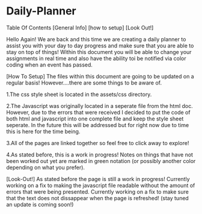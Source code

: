 # Daily-Planner



Table Of Contents
[General Info]
[how to setup]
[Look Out!]

Hello Again! We are back and this time we are creating a daily planner to assist you with your day to day progress and make sure that you are able to stay on top of things! Within this document you will be able to change your assignments in real time and also have the ability toi be notified via color coding when an event has passed. 

[How To Setup]
The files within this document are going to be updated on a regular basis! However....there are some things to be aware of.

1.The css style sheet is located in the assets/css directory.

2.The Javascript was originally located in a seperate file from the html doc. However, due to the errors that were received I decided to put the code of both html and javascript into one complete file and keep the style sheet seperate. In the future this will be addressed but for right now due to time this is here for the time being.

3.All of the pages are linked together so feel free to click away to explore!

4.As stated before, this is a work in progress! Notes on things that have not been worked out yet are marked in green notation (or possibly another color depending on what you prefer).



[Look-Out!]
As stated before the page is still a work in progress! Currently working on a fix to making the javascript file readable without the amount of errors that were being presented. Currently working on a fix to make sure that the text does not dissappear when the page is refreshed! (stay tuned an update is coming soon!)

